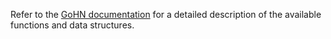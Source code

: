 ﻿Refer to the [GoHN documentation](https://pkg.go.dev/github.com/alexferrari88/gohn/pkg/gohn) for a detailed description of the available functions and data structures.

